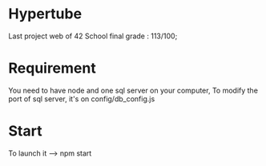 # Hypertube
Last project web of 42 School
final grade : 113/100;
# Requirement
You need to have node and one sql server on your computer,
To modify the port of sql server, it's on config/db_config.js
# Start
To launch it --> npm start
